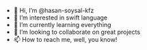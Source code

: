 - 👋 Hi, I’m @hasan-soysal-kfz
- 👀 I’m interested in swift language
- 🌱 I’m currently learning everything
- 💞️ I’m looking to collaborate on great projects
- 📫 How to reach me, well, you know!

<!---
hasan-soysal-kfz/hasan-soysal-kfz is a ✨ special ✨ repository because its `README.md` (this file) appears on your GitHub profile.
You can click the Preview link to take a look at your changes.
--->
